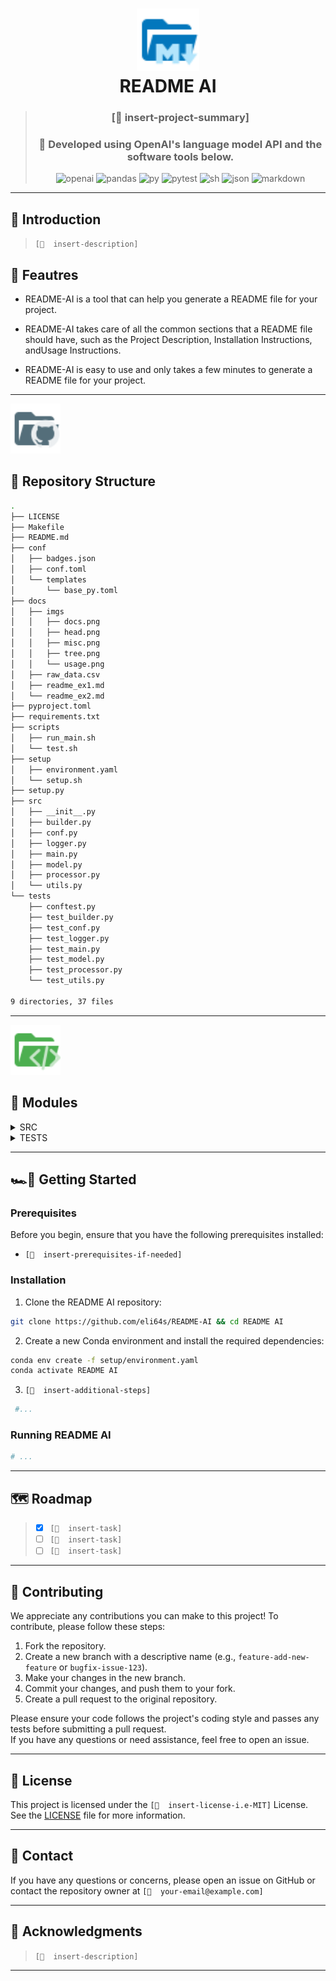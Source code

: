
<div align="center">
<h1 align="center">
<img src="https://raw.githubusercontent.com/PKief/vscode-material-icon-theme/ec559a9f6bfd399b82bb44393651661b08aaf7ba/icons/folder-markdown-open.svg" width="100" />
<br>
README AI
</h1>

> <h3 align="center">[📌  insert-project-summary]</h3>
> <h3 align="center">🚀 Developed using OpenAI's language model API and the software tools below.</h3>
> <p align="center">
>
> ![openai](https://img.shields.io/badge/OpenAI-412991.svg?style=for-the-badge&logo=OpenAI&logoColor=white)
> ![pandas](https://img.shields.io/badge/pandas-150458.svg?style=for-the-badge&logo=pandas&logoColor=white)
> ![py](https://img.shields.io/badge/Python-3776AB.svg?style=for-the-badge&logo=Python&logoColor=white)
> ![pytest](https://img.shields.io/badge/Pytest-0A9EDC.svg?style=for-the-badge&logo=Pytest&logoColor=white)
> ![sh](https://img.shields.io/badge/GNU%20Bash-4EAA25.svg?style=for-the-badge&logo=GNU-Bash&logoColor=white)
> ![json](https://img.shields.io/badge/JSON-000000.svg?style=for-the-badge&logo=JSON&logoColor=white)
> ![markdown](https://img.shields.io/badge/Markdown-000000.svg?style=for-the-badge&logo=Markdown&logoColor=white)

> </p>

</div>


---

## 👋 Introduction

> `[📌  insert-description]`

## 🔮 Feautres

- README-AI is a tool that can help you generate a README file for your project.

- README-AI takes care of all the common sections that a README file should have, such as the Project Description, Installation Instructions, andUsage Instructions.

- README-AI is easy to use and only takes a few minutes to generate a README file for your project.

---

<img src="https://raw.githubusercontent.com/PKief/vscode-material-icon-theme/ec559a9f6bfd399b82bb44393651661b08aaf7ba/icons/folder-github-open.svg" width="80" />

## 🌲 Repository Structure
```bash
.
├── LICENSE
├── Makefile
├── README.md
├── conf
│   ├── badges.json
│   ├── conf.toml
│   └── templates
│       └── base_py.toml
├── docs
│   ├── imgs
│   │   ├── docs.png
│   │   ├── head.png
│   │   ├── misc.png
│   │   ├── tree.png
│   │   └── usage.png
│   ├── raw_data.csv
│   ├── readme_ex1.md
│   └── readme_ex2.md
├── pyproject.toml
├── requirements.txt
├── scripts
│   ├── run_main.sh
│   └── test.sh
├── setup
│   ├── environment.yaml
│   └── setup.sh
├── setup.py
├── src
│   ├── __init__.py
│   ├── builder.py
│   ├── conf.py
│   ├── logger.py
│   ├── main.py
│   ├── model.py
│   ├── processor.py
│   └── utils.py
└── tests
    ├── conftest.py
    ├── test_builder.py
    ├── test_conf.py
    ├── test_logger.py
    ├── test_main.py
    ├── test_model.py
    ├── test_processor.py
    └── test_utils.py

9 directories, 37 files
```
---

<img src="https://raw.githubusercontent.com/PKief/vscode-material-icon-theme/ec559a9f6bfd399b82bb44393651661b08aaf7ba/icons/folder-src-open.svg" width="80" />

## 🧩 Modules


<details closed><summary>SRC</summary>

| file         | summary                                                                                                                                                                                                             |
|:-------------|:--------------------------------------------------------------------------------------------------------------------------------------------------------------------------------------------------------------------|
| conf.py      | This code defines a configuration constants object, AppConfig, which contains five dataclasses: OpenAI, GitHub, Markdown, Paths, and AppConfig.                                                                     |
| processor.py | This code is a processor for a Git repository. It clones the repository, parses the contents, and creates an environment file.                                                                                      |
| logger.py    | This code is a logger class that provides methods for logging messages with different levels of severity. It also configures the logger to output messages with colored formatting.                                 |
| model.py     | This code is a Python module that uses OpenAI's Codex API to summarize Python code. It takes a dictionary of file names and code contents as an argument and returns a dictionary of file names and code summaries. |
| builder.py   | This code is a Python script that builds a markdown file from a configuration object, a list of packages, and a URL. It uses the pandas library to read a CSV file, and the git library to clone a repository.      |
| utils.py     | This code creates a FileFactory class that can be used to read and write data from different file types, such as CSV, JSON, HTML, MD, and TOML.                                                                     |
| main.py      | This code is a Python script that uses the OpenAI API to generate a project README. md file. It loads a configuration file, clones the codebase, and uses the OpenAI engine to generate a summary of the code.      |

</details>

<details closed><summary>TESTS</summary>

| file              | summary                                                                                                                                                                                                                                                                                |
|:------------------|:---------------------------------------------------------------------------------------------------------------------------------------------------------------------------------------------------------------------------------------------------------------------------------------|
| test_model.py     | This code tests the code_to_text function from the model module. It uses the unittest and mock libraries to mock the openai Completion. create function and test the code_to_text function.                                                                                            |
| test_utils.py     | This code is a Python module containing utility functions for testing. It provides a set of functions to help automate the process of testing code, such as generating test data, running tests, and verifying results.                                                                |
| conftest.py       | This code is a pytest configuration file which sets up two fixtures, test_conf and my_fixture, for use in tests.                                                                                                                                                                       |
| test_conf.py      | This code tests the AppConfig class, which is used to store configuration information for a project. It tests the OpenAI, GitHub, Markdown, and Paths classes, which are used to store information about the project's API, GitHub repository, Markdown documentation, and file paths. |
| test_builder.py   | This code is a test suite for a builder module. It contains tests to ensure that the builder module is functioning correctly and producing the expected results.                                                                                                                       |
| test_processor.py | This code is a test suite for a processor module. It contains unit tests to ensure that the processor module is functioning correctly.                                                                                                                                                 |
| test_main.py      | This test_main() function tests the main() function in the main. py file. It mocks the configuration dictionary, files, and other functions to ensure that the main() function is working properly.                                                                                    |
| test_logger.py    | This code is a test file for a logger module. It contains tests to ensure that the logger module is functioning correctly and is able to log messages to the console.                                                                                                                  |

</details>
<hr />

## 🏎💨 Getting Started

### Prerequisites

Before you begin, ensure that you have the following prerequisites installed:


- `[📌  insert-prerequisites-if-needed]`


### Installation

1. Clone the README AI repository:


```sh
git clone https://github.com/eli64s/README-AI && cd README AI
```

2. Create a new Conda environment and install the required dependencies:

```sh
conda env create -f setup/environment.yaml
conda activate README AI
```

3. `[📌  insert-additional-steps]`


```sh
 #... 
```

### Running README AI

```sh
# ... 
```

---

## 🗺 Roadmap

> - [X] `[📌  insert-task]`
> - [ ] `[📌  insert-task]`
> - [ ] `[📌  insert-task]`

---

## 🤝 Contributing

We appreciate any contributions you can make to this project! To contribute, please follow these steps:

1. Fork the repository.
2. Create a new branch with a descriptive name (e.g., `feature-add-new-feature` or `bugfix-issue-123`).
3. Make your changes in the new branch.
4. Commit your changes, and push them to your fork.
5. Create a pull request to the original repository.

Please ensure your code follows the project's coding style and passes any tests before submitting a pull request.  
If you have any questions or need assistance, feel free to open an issue.

---

## 🪪 License

This project is licensed under the `[📌  insert-license-i.e-MIT]` License. See the [LICENSE](LICENSE) file for more information.


---

## 📲 Contact

If you have any questions or concerns, please open an issue on GitHub or contact the repository owner at `[📌  your-email@example.com]`


---

## 🙏 Acknowledgments

> `[📌  insert-description]`

---
